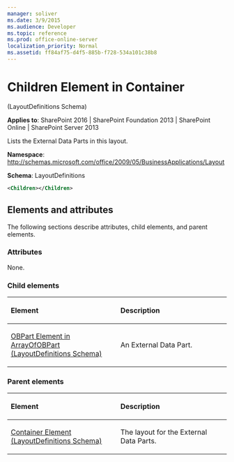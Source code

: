 ```yaml
---
manager: soliver
ms.date: 3/9/2015
ms.audience: Developer
ms.topic: reference
ms.prod: office-online-server
localization_priority: Normal
ms.assetid: ff84af75-d4f5-885b-f728-534a101c38b8
---
```


# Children Element in Container 

(LayoutDefinitions Schema)

**Applies to**: SharePoint 2016 | SharePoint Foundation 2013 | SharePoint Online | SharePoint Server 2013

Lists the External Data Parts in this layout.

**Namespace**: http://schemas.microsoft.com/office/2009/05/BusinessApplications/Layout

**Schema**: LayoutDefinitions

```XML
<Children></Children>
```

## Elements and attributes

The following sections describe attributes, child elements, and parent elements.

### Attributes

None.

### Child elements

<table>
<colgroup>
<col width="50%" />
<col width="50%" />
</colgroup>
<thead>
<tr class="header">
<th align="left"><p>Element</p></th>
<th align="left"><p>Description</p></th>
</tr>
</thead>
<tbody>
<tr class="odd">
<td align="left"><p><span sdata="link"><a href="obpart-element-in-arrayofobpart-layoutdefinitions-schema.md">OBPart Element in ArrayOfOBPart (LayoutDefinitions Schema)</a></span></p></td>
<td align="left"><p>An External Data Part.</p></td>
</tr>
</tbody>
</table>

### Parent elements

<table>
<colgroup>
<col width="50%" />
<col width="50%" />
</colgroup>
<thead>
<tr class="header">
<th align="left"><p>Element</p></th>
<th align="left"><p>Description</p></th>
</tr>
</thead>
<tbody>
<tr class="odd">
<td align="left"><p><span sdata="link"><a href="container-element-layoutdefinitions-schema.md">Container Element (LayoutDefinitions Schema)</a></span></p></td>
<td align="left"><p>The layout for the External Data Parts.</p></td>
</tr>
</tbody>
</table>








